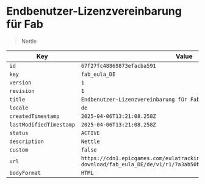 # Endbenutzer-Lizenzvereinbarung für Fab

> Nettle

| Key | Value |
| --- | ----- |
| `id` | `67f27fc48869873efacba591` |
| `key` | `fab_eula_DE` |
| `version` | `1` |
| `revision` | `1` |
| `title` | `Endbenutzer-Lizenzvereinbarung für Fab` |
| `locale` | `de` |
| `createdTimestamp` | `2025-04-06T13:21:08.258Z` |
| `lastModifiedTimestamp` | `2025-04-06T13:21:08.258Z` |
| `status` | `ACTIVE` |
| `description` | `Nettle` |
| `custom` | `false` |
| `url` | `https://cdn1.epicgames.com/eulatracking-download/fab_eula_DE/de/v1/r1/7a3ab50bbb3a40dd2477ac9638e506dd.pdf` |
| `bodyFormat` | `HTML` |
